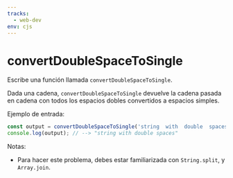 ```yaml
---
tracks:
  - web-dev
env: cjs
---
```


# convertDoubleSpaceToSingle

Escribe una función llamada `convertDoubleSpaceToSingle`.

Dada una cadena, `convertDoubleSpaceToSingle` devuelve la cadena pasada en
cadena con todos los espacios dobles convertidos a espacios simples.

Ejemplo de entrada:

```js
const output = convertDoubleSpaceToSingle('string  with  double  spaces');
console.log(output); // --> "string with double spaces"

```

Notas:

- Para hacer este problema, debes estar familiarizada con `String.split`, y `Array.join`.
